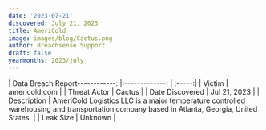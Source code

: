 ```yaml
---
date: '2023-07-21'
discovered: July 21, 2023
title: AmeriCold
image: images/blog/Cactus.png
author: Breachsense Support
draft: false
yearmonths: 2023/july
---
```


| Data Breach Report------------:     |:-------------:    | :-----:|
| Victim      | americold.com      | 
| Threat Actor      | Cactus      | 
| Date Discovered      | Jul 21, 2023      | 
| Description      | AmeriCold Logistics LLC is a major temperature controlled warehousing and transportation company based in Atlanta, Georgia, United States.      | 
| Leak Size      | Unknown      | 

